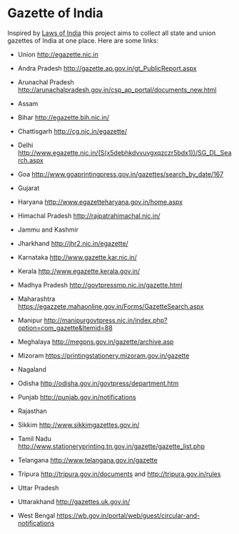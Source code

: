 # Gazette of India

Inspired by [Laws of India](http://lawsofindia.org/) this project aims to
collect all state and union gazettes of India at one place. Here are some
links:


* Union http://egazette.nic.in

* Andra Pradesh http://gazette.ap.gov.in/gt_PublicReport.aspx
* Arunachal Pradesh http://arunachalpradesh.gov.in/csp_ap_portal/documents_new.html
* Assam
* Bihar http://egazette.bih.nic.in/
* Chattisgarh http://cg.nic.in/egazette/
* Delhi http://www.egazette.nic.in/(S(x5debhkdvvuvgxqzczr5bdx1))/SG_DL_Search.aspx
* Goa http://www.goaprintingpress.gov.in/gazettes/search_by_date/167
* Gujarat
* Haryana http://www.egazetteharyana.gov.in/home.aspx
* Himachal Pradesh http://rajpatrahimachal.nic.in/
* Jammu and Kashmir 
* Jharkhand http://jhr2.nic.in/egazette/
* Karnataka http://www.gazette.kar.nic.in/
* Kerala http://www.egazette.kerala.gov.in/
* Madhya Pradesh http://govtpressmp.nic.in/gazette.html
* Maharashtra https://egazzete.mahaonline.gov.in/Forms/GazetteSearch.aspx
* Manipur http://manipurgovtpress.nic.in/index.php?option=com_gazette&Itemid=88
* Meghalaya http://megpns.gov.in/gazette/archive.asp
* Mizoram https://printingstationery.mizoram.gov.in/gazette
* Nagaland
* Odisha http://odisha.gov.in/govtpress/department.htm
* Punjab http://punjab.gov.in/notifications
* Rajasthan 
* Sikkim http://www.sikkimgazettes.gov.in/
* Tamil Nadu http://www.stationeryprinting.tn.gov.in/gazette/gazette_list.php
* Telangana http://www.telangana.gov.in/gazette
* Tripura http://tripura.gov.in/documents and http://tripura.gov.in/rules
* Uttar Pradesh
* Uttarakhand http://gazettes.uk.gov.in/
* West Bengal https://wb.gov.in/portal/web/guest/circular-and-notifications



